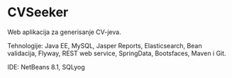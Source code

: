 # CVSeeker
Web aplikacija za generisanje CV-jeva.

Tehnologije: Java EE, MySQL, Jasper Reports, Elasticsearch, Bean validacija, Flyway, REST web service, SpringData, Bootsfaces, Maven i Git.

IDE: NetBeans 8.1, SQLyog


